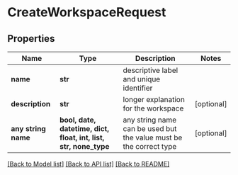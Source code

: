 # CreateWorkspaceRequest


## Properties
Name | Type | Description | Notes
------------ | ------------- | ------------- | -------------
**name** | **str** | descriptive label and unique identifier | 
**description** | **str** | longer explanation for the workspace | [optional] 
**any string name** | **bool, date, datetime, dict, float, int, list, str, none_type** | any string name can be used but the value must be the correct type | [optional]

[[Back to Model list]](../README.md#documentation-for-models) [[Back to API list]](../README.md#documentation-for-api-endpoints) [[Back to README]](../README.md)


